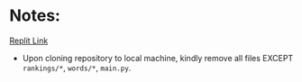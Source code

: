 # Notes:

[Replit Link](https://replit.com/@plupupru/SpellingBeeGame)

- Upon cloning repository to local machine, kindly remove all files EXCEPT `rankings/*`, `words/*`, `main.py`.
